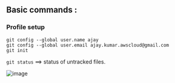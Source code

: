 ## Basic commands :

### Profile setup

```
git config --global user.name ajay                                                                        
git config --global user.email ajay.kumar.awscloud@gmail.com    
git init

```


`git status`  ==> status of untracked files.

![image](https://user-images.githubusercontent.com/31384241/59270826-12bb4780-8c70-11e9-9bb6-a4f09ac0ad2b.png)

